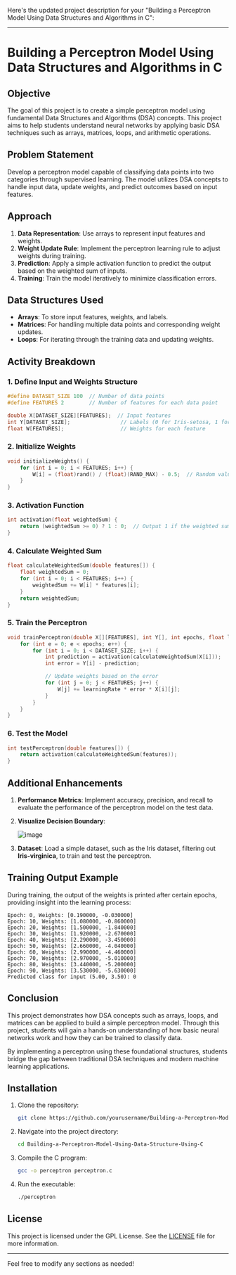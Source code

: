 Here's the updated project description for your "Building a Perceptron Model Using Data Structures and Algorithms in C":

---

# Building a Perceptron Model Using Data Structures and Algorithms in C

## Objective

The goal of this project is to create a simple perceptron model using fundamental Data Structures and Algorithms (DSA) concepts. This project aims to help students understand neural networks by applying basic DSA techniques such as arrays, matrices, loops, and arithmetic operations.

## Problem Statement

Develop a perceptron model capable of classifying data points into two categories through supervised learning. The model utilizes DSA concepts to handle input data, update weights, and predict outcomes based on input features.

## Approach

1. **Data Representation**: Use arrays to represent input features and weights.
2. **Weight Update Rule**: Implement the perceptron learning rule to adjust weights during training.
3. **Prediction**: Apply a simple activation function to predict the output based on the weighted sum of inputs.
4. **Training**: Train the model iteratively to minimize classification errors.

## Data Structures Used

- **Arrays**: To store input features, weights, and labels.
- **Matrices**: For handling multiple data points and corresponding weight updates.
- **Loops**: For iterating through the training data and updating weights.

## Activity Breakdown

### 1. Define Input and Weights Structure

```c
#define DATASET_SIZE 100  // Number of data points
#define FEATURES 2        // Number of features for each data point

double X[DATASET_SIZE][FEATURES];  // Input features
int Y[DATASET_SIZE];                // Labels (0 for Iris-setosa, 1 for Iris-versicolor)
float W[FEATURES];                  // Weights for each feature
```

### 2. Initialize Weights

```c
void initializeWeights() {
    for (int i = 0; i < FEATURES; i++) {
        W[i] = (float)rand() / (float)(RAND_MAX) - 0.5;  // Random values between -0.5 and 0.5
    }
}
```

### 3. Activation Function

```c
int activation(float weightedSum) {
    return (weightedSum >= 0) ? 1 : 0;  // Output 1 if the weighted sum is positive, else 0
}
```

### 4. Calculate Weighted Sum

```c
float calculateWeightedSum(double features[]) {
    float weightedSum = 0;
    for (int i = 0; i < FEATURES; i++) {
        weightedSum += W[i] * features[i];
    }
    return weightedSum;
}
```

### 5. Train the Perceptron

```c
void trainPerceptron(double X[][FEATURES], int Y[], int epochs, float learningRate) {
    for (int e = 0; e < epochs; e++) {
        for (int i = 0; i < DATASET_SIZE; i++) {
            int prediction = activation(calculateWeightedSum(X[i]));
            int error = Y[i] - prediction;

            // Update weights based on the error
            for (int j = 0; j < FEATURES; j++) {
                W[j] += learningRate * error * X[i][j];
            }
        }
    }
}
```

### 6. Test the Model

```c
int testPerceptron(double features[]) {
    return activation(calculateWeightedSum(features));
}
```

## Additional Enhancements

1. **Performance Metrics**: Implement accuracy, precision, and recall to evaluate the performance of the perceptron model on the test data.
2. **Visualize Decision Boundary**:
   
    ![image](https://github.com/user-attachments/assets/c2b8ca21-a4b4-410f-83f7-ab65a3aef034)

4. **Dataset**: Load a simple dataset, such as the Iris dataset, filtering out **Iris-virginica**, to train and test the perceptron.

## Training Output Example

During training, the output of the weights is printed after certain epochs, providing insight into the learning process:

```
Epoch: 0, Weights: [0.190000, -0.030000]
Epoch: 10, Weights: [1.080000, -0.860000]
Epoch: 20, Weights: [1.500000, -1.840000]
Epoch: 30, Weights: [1.920000, -2.670000]
Epoch: 40, Weights: [2.290000, -3.450000]
Epoch: 50, Weights: [2.660000, -4.040000]
Epoch: 60, Weights: [2.990000, -4.460000]
Epoch: 70, Weights: [2.970000, -5.010000]
Epoch: 80, Weights: [3.440000, -5.200000]
Epoch: 90, Weights: [3.530000, -5.630000]
Predicted class for input (5.00, 3.50): 0
```

## Conclusion

This project demonstrates how DSA concepts such as arrays, loops, and matrices can be applied to build a simple perceptron model. Through this project, students will gain a hands-on understanding of how basic neural networks work and how they can be trained to classify data.

By implementing a perceptron using these foundational structures, students bridge the gap between traditional DSA techniques and modern machine learning applications.

## Installation

1. Clone the repository:
   ```bash
   git clone https://github.com/yourusername/Building-a-Perceptron-Model-Using-Data-Structure-Using-C.git
   ```

2. Navigate into the project directory:
   ```bash
   cd Building-a-Perceptron-Model-Using-Data-Structure-Using-C
   ```

3. Compile the C program:
   ```bash
   gcc -o perceptron perceptron.c
   ```

4. Run the executable:
   ```bash
   ./perceptron
   ```

## License

This project is licensed under the GPL License. See the [LICENSE](LICENSE) file for more information.

---

Feel free to modify any sections as needed!
